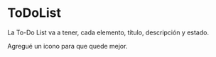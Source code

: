 # ToDoList
La To-Do List va a tener, cada elemento, título, descripción y estado.

Agregué un icono para que quede mejor.
